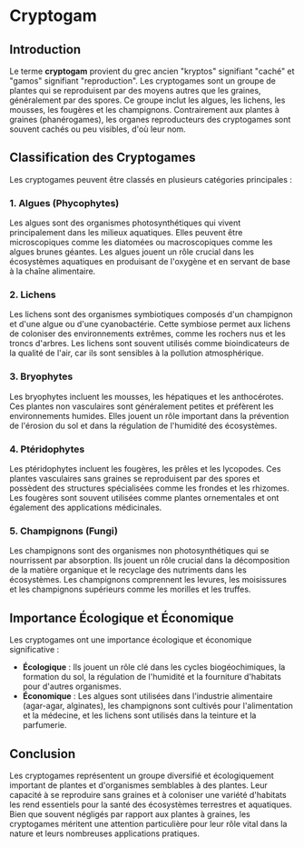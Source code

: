 # Cryptogam

## Introduction

Le terme **cryptogam** provient du grec ancien "kryptos" signifiant "caché" et "gamos" signifiant "reproduction". Les cryptogames sont un groupe de plantes qui se reproduisent par des moyens autres que les graines, généralement par des spores. Ce groupe inclut les algues, les lichens, les mousses, les fougères et les champignons. Contrairement aux plantes à graines (phanérogames), les organes reproducteurs des cryptogames sont souvent cachés ou peu visibles, d'où leur nom.

## Classification des Cryptogames

Les cryptogames peuvent être classés en plusieurs catégories principales :

### 1. **Algues (Phycophytes)**

Les algues sont des organismes photosynthétiques qui vivent principalement dans les milieux aquatiques. Elles peuvent être microscopiques comme les diatomées ou macroscopiques comme les algues brunes géantes. Les algues jouent un rôle crucial dans les écosystèmes aquatiques en produisant de l'oxygène et en servant de base à la chaîne alimentaire.

### 2. **Lichens**

Les lichens sont des organismes symbiotiques composés d'un champignon et d'une algue ou d'une cyanobactérie. Cette symbiose permet aux lichens de coloniser des environnements extrêmes, comme les rochers nus et les troncs d'arbres. Les lichens sont souvent utilisés comme bioindicateurs de la qualité de l'air, car ils sont sensibles à la pollution atmosphérique.

### 3. **Bryophytes**

Les bryophytes incluent les mousses, les hépatiques et les anthocérotes. Ces plantes non vasculaires sont généralement petites et préfèrent les environnements humides. Elles jouent un rôle important dans la prévention de l'érosion du sol et dans la régulation de l'humidité des écosystèmes.

### 4. **Ptéridophytes**

Les ptéridophytes incluent les fougères, les prêles et les lycopodes. Ces plantes vasculaires sans graines se reproduisent par des spores et possèdent des structures spécialisées comme les frondes et les rhizomes. Les fougères sont souvent utilisées comme plantes ornementales et ont également des applications médicinales.

### 5. **Champignons (Fungi)**

Les champignons sont des organismes non photosynthétiques qui se nourrissent par absorption. Ils jouent un rôle crucial dans la décomposition de la matière organique et le recyclage des nutriments dans les écosystèmes. Les champignons comprennent les levures, les moisissures et les champignons supérieurs comme les morilles et les truffes.

## Importance Écologique et Économique

Les cryptogames ont une importance écologique et économique significative :

- **Écologique** : Ils jouent un rôle clé dans les cycles biogéochimiques, la formation du sol, la régulation de l'humidité et la fourniture d'habitats pour d'autres organismes.
- **Économique** : Les algues sont utilisées dans l'industrie alimentaire (agar-agar, alginates), les champignons sont cultivés pour l'alimentation et la médecine, et les lichens sont utilisés dans la teinture et la parfumerie.

## Conclusion

Les cryptogames représentent un groupe diversifié et écologiquement important de plantes et d'organismes semblables à des plantes. Leur capacité à se reproduire sans graines et à coloniser une variété d'habitats les rend essentiels pour la santé des écosystèmes terrestres et aquatiques. Bien que souvent négligés par rapport aux plantes à graines, les cryptogames méritent une attention particulière pour leur rôle vital dans la nature et leurs nombreuses applications pratiques.